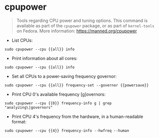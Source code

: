 # cpupower

> Tools regarding CPU power and tuning options.
> This command is available as part of the `cpupower` package, or as part of `kernel-tools` on Fedora.
> More information: <https://manned.org/cpupower>

- List CPUs:

`sudo cpupower --cpu {{all}} info`

- Print information about all cores:

`sudo cpupower --cpu {{all}} info`

- Set all CPUs to a power-saving frequency governor:

`sudo cpupower --cpu {{all}} frequency-set --governor {{powersave}}`

- Print CPU 0's available frequency [g]overnors:

`sudo cpupower --cpu {{0}} frequency-info g | grep "analyzing\|governors"`

- Print CPU 4's frequency from the hardware, in a human-readable format:

`sudo cpupower --cpu {{4}} frequency-info --hwfreq --human`
